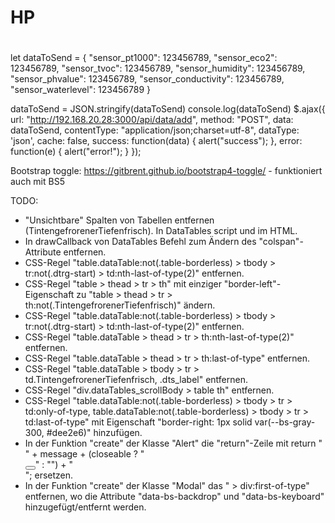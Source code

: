 # HP

#

let dataToSend = {
    "sensor_pt1000": 123456789,
    "sensor_eco2": 123456789,
    "sensor_tvoc": 123456789,
    "sensor_humidity": 123456789,
    "sensor_phvalue": 123456789,
    "sensor_conductivity": 123456789,
    "sensor_waterlevel": 123456789
}

dataToSend = JSON.stringify(dataToSend)
console.log(dataToSend)
$.ajax({
    url: "http://192.168.20.28:3000/api/data/add",
    method: "POST",
    data: dataToSend,
    contentType: "application/json;charset=utf-8",
    dataType: 'json',
    cache: false,
    success: function(data) {
        alert("success");
    },
    error: function(e) {
        alert("error!");
    }
});

Bootstrap toggle: https://gitbrent.github.io/bootstrap4-toggle/ - funktioniert auch mit BS5

TODO:
* "Unsichtbare" Spalten von Tabellen entfernen (TintengefrorenerTiefenfrisch). In DataTables script und im HTML.
* In drawCallback von DataTables Befehl zum Ändern des "colspan"-Attribute entfernen.
* CSS-Regel "table.dataTable:not(.table-borderless) > tbody > tr:not(.dtrg-start) > td:nth-last-of-type(2)" entfernen.
* CSS-Regel "table > thead > tr > th" mit einziger "border-left"-Eigenschaft zu "table > thead > tr > th:not(.TintengefrorenerTiefenfrisch)" ändern.
* CSS-Regel "table.dataTable:not(.table-borderless) > tbody > tr:not(.dtrg-start) > td:nth-last-of-type(2)" entfernen.
* CSS-Regel "table.dataTable > thead > tr > th:nth-last-of-type(2)" entfernen.
* CSS-Regel "table.dataTable > thead > tr > th:last-of-type" entfernen.
* CSS-Regel "table.dataTable > tbody > tr > td.TintengefrorenerTiefenfrisch, .dts_label" entfernen.
* CSS-Regel "div.dataTables_scrollBody > table th" entfernen.
* CSS-Regel "table.dataTable:not(.table-borderless) > tbody > tr > td:only-of-type, table.dataTable:not(.table-borderless) > tbody > tr > td:last-of-type" mit Eigenschaft "border-right: 1px solid var(--bs-gray-300, #dee2e6)" hinzufügen.
* In der Funktion "create" der Klasse "Alert" die "return"-Zeile mit return "<div class='" + (closeable ? "alert-dismissible " : "") + "alert alert-" + type + " messageboxContainer " + classes + "' role='alert'><div class='messageboxIcon " + type + "'><i class='" + icons[type] + "'></i></div><div class='messageboxText'>" + message + (closeable ? "</div><button type='button' class='btn-close position-static align-self-start' data-bs-dismiss='alert' aria-label='Schließen'></button>" : "") + "</div>"; ersetzen.
* In der Funktion "create" der Klasse "Modal" das " > div:first-of-type" entfernen, wo die Attribute "data-bs-backdrop" und "data-bs-keyboard" hinzugefügt/entfernt werden.
